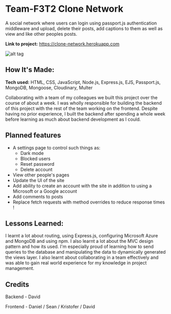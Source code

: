 # Team-F3T2 Clone Network
A social network where users can login using passport.js authentication middleware and upload, delete their posts, add captions to them as well as view and like other peoples posts.

**Link to project:** https://clone-network.herokuapp.com

![alt tag](https://i.ibb.co/6FPBZKs/Screenshot-2021-05-24-Homepage.png)

## How It's Made:

**Tech used:** HTML, CSS, JavaScript, Node.js, Express.js, EJS, Passport.js, MongoDB, Mongoose, Cloudinary, Multer 

Collaborating with a team of my colleagues we built this project over the course of about a week. I was wholly responsible for building the backend of this project with the rest of the team working on the frontend. Despite having no prior experience, I built the backend after spending a whole week before learning as much about backend development as I could. 

## Planned features

* A settings page to control such things as:
    * Dark mode
    * Blocked users
    * Reset password
    * Delete account
* View other people's pages
* Update the UI of the site
* Add ability to create an account with the site in addition to using a Microsoft or a Google account
* Add comments to posts
* Replace fetch requests with method overrides to reduce response times !

## Lessons Learned:

I learnt a lot about routing, using Express.js, configuring Microsoft Azure and MongoDB and using npm. I also learnt a lot about the MVC design pattern and how its used. I'm especially proud of learning how to send queries to the database and manipulating the data to dynamically generated the views layer.
I also learnt about collaborating in a team effectively and was able to gain real world experience for my knowledge in project management.

## Credits
Backend - David

Frontend - Daniel / Sean / Kristofer / David
